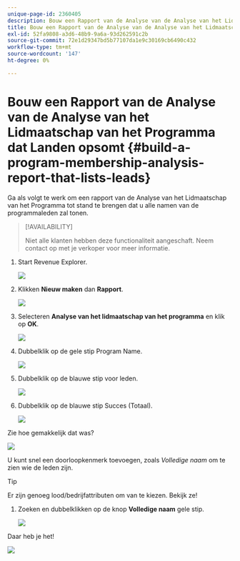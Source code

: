 ```yaml
---
unique-page-id: 2360405
description: Bouw een Rapport van de Analyse van de Analyse van het Lidmaatschap van het Programma dat Leidingen - Marketo Docs - de Documentatie van het Product opsomt
title: Bouw een Rapport van de Analyse van de Analyse van het Lidmaatschap van het Programma dat Landen opsomt
exl-id: 52fa9808-a3d6-48b9-9a6a-93d262591c2b
source-git-commit: 72e1d29347bd5b77107da1e9c30169cb6490c432
workflow-type: tm+mt
source-wordcount: '147'
ht-degree: 0%

---
```


# Bouw een Rapport van de Analyse van de Analyse van het Lidmaatschap van het Programma dat Landen opsomt {#build-a-program-membership-analysis-report-that-lists-leads}

Ga als volgt te werk om een rapport van de Analyse van het Lidmaatschap van het Programma tot stand te brengen dat u alle namen van de programmaleden zal tonen.

>[!AVAILABILITY]
>
>Niet alle klanten hebben deze functionaliteit aangeschaft. Neem contact op met je verkoper voor meer informatie.

1. Start Revenue Explorer.

   ![](assets/one.png)

1. Klikken **Nieuw maken** dan **Rapport**.

   ![](assets/two.png)

1. Selecteren **Analyse van het lidmaatschap van het programma** en klik op **OK**.

   ![](assets/three.png)

1. Dubbelklik op de gele stip Program Name.

   ![](assets/four.png)

1. Dubbelklik op de blauwe stip voor leden.

   ![](assets/five.png)

1. Dubbelklik op de blauwe stip Succes (Totaal).

   ![](assets/six.png)

Zie hoe gemakkelijk dat was?

![](assets/seven.png)

U kunt snel een doorloopkenmerk toevoegen, zoals _Volledige naam_ om te zien wie de leden zijn.

>[!TIP]
>
>Er zijn genoeg lood/bedrijfattributen om van te kiezen. Bekijk ze!

1. Zoeken en dubbelklikken op de knop **Volledige naam** gele stip.

   ![](assets/eight.png)

Daar heb je het!

![](assets/nine.png)
